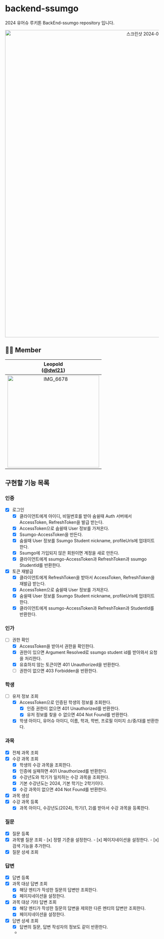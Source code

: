 # backend-ssumgo

2024 유어슈 루키톤 BackEnd-ssumgo repository 입니다.
<div align="center">
<img width="1002" alt="스크린샷 2024-04-24 오후 3 38 33" src="https://github.com/wjdalswl/Yourssu-Incubating/assets/109158284/8e4920ec-172b-47d4-82cd-0d770ef46566">
</div>

## **🧑‍💻 Member**

<div>

|                              Leopold<br/>([@dwl21](https://github.com/dwl21))                              |
|:----------------------------------------------------------------------------------------------------------:|
| <img width="300" align="center" alt="IMG_6678" src="https://avatars.githubusercontent.com/u/76774809?v=4"> |
</div>


## 구현할 기능 목록

### 인증
- [x] 로그인
    - [x] 클라이언트에게 아이디, 비밀번호를 받아 숨쉴때 Auth 서버에서 AccessToken, RefreshToken을 발급 받는다.
    - [x] AccessToken으로 숨쉴때 User 정보를 가져온다.
    - [x] Ssumgo-AccessToken을 만든다.
    - [x] 숨쉴때 User 정보를 Ssumgo Student nickname, profileUrls에 업데이트 한다.
    - [x] Ssumgo에 가입되지 않은 회원이면 계정을 새로 만든다.
    - [x] 클라이언트에게 ssumgo-AccessToken과 RefreshToken과 ssumgo StudentId를 반환한다.

- [x] 토큰 재발급
    - [x] 클라이언트에게 RefreshToken을 받아서 AccessToken, RefreshToken을 재발급 받는다.
    - [x] AccessToken으로 숨쉴때 User 정보를 가져온다.
    - [x] 숨쉴때 User 정보를 Ssumgo Student nickname, profileUrls에 업데이트 한다.
    - [x] 클라이언트에게 ssumgo-AccessToken과 RefreshToken과 StudentId를 반환한다.

### 인가
- [ ] 권한 확인
    - [x] AccessToken을 받아서 권한을 확인한다.
    - [x] 권한이 있으면 Argument Resolved로 ssumgo student id를 받아와서 요청을 처리한다.
    - [x] 유효하지 않는 토큰이면 401 Unauthorized을 반환한다.
    - [ ] 권한이 없으면 403 Forbidden을 반환한다.

### 학생
- [ ] 유저 정보 조회
    - [x] AccessToken으로 인증된 학생의 정보를 조회한다.
        - [x] 인증 권한이 없으면 401 Unauthorized를 반환한다.
        - [x] 유저 정보를 찾을 수 없으면 404 Not Found를 반환한다.
    - [x] 학생 아이디, 유어슈 아이디, 이름, 학과, 학번, 프로필 이미지 소/중/대를 반환한다.

### 과목
- [x] 전체 과목 조회
- [x] 수강 과목 조회
    - [x] 학생의 수강 과목을 조회한다.
    - [x] 인증에 실패하면 401 Unauthorized를 반환한다.
    - [x] 수강년도와 학기가 일치하는 수강 과목을 조회한다.
    - [x] 기본 수강년도는 2024, 기본 학기는 2학기이다.
    - [x] 수강 과목이 없으면 404 Not Found를 반환한다.
- [x] 과목 생성
- [x] 수강 과목 등록
  - [x] 과목 아이디, 수강년도(2024), 학기(1, 2)를 받아서 수강 과목을 등록한다.

### 질문
- [x] 질문 등록
- [x] 과목별 질문 조회
      - [x] 정렬 기준을 설정한다.
      - [x] 페이지네이션을 설정한다.
      - [x] 검색 기능을 추가한다.
- [x] 질문 상세 조회

### 답변
- [x] 답변 등록
- [x] 과목 대상 답변 조회
    - [x] 해당 멘티가 작성한 질문의 답변만 조회한다.
    - [x] 페이지네이션을 설정한다.
- [x] 과목 대상 기타 답변 조회
    - [x] 해당 멘티가 작성한 질문의 답변을 제외한 다른 멘티의 답변만 조회한다.
    - [x] 페이지네이션을 설정한다.
- [x] 답변 상세 조회
    - [x] 답변의 질문, 답변 작성자의 정보도 같이 반환한다.
    - 